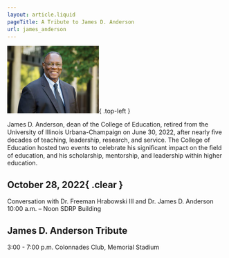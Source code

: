 ```yaml
---
layout: article.liquid
pageTitle: A Tribute to James D. Anderson
url: james_anderson
---
```

![Former Dean James D. Anderson](/img/james_anderson.png){ .top-left } 

James D. Anderson, dean of the College of Education, retired from the University of Illinois Urbana-Champaign on June 30, 2022, after nearly ﬁve decades of teaching, leadership, research, and service. The College of Education hosted two events to celebrate his signiﬁcant impact on the ﬁeld of education, and his scholarship, mentorship, and leadership within higher education. 

## October 28, 2022{ .clear }
Conversation with Dr. Freeman Hrabowski III and Dr. James D. Anderson
10:00 a.m. – Noon
SDRP Building

## James D. Anderson Tribute
3:00 - 7:00 p.m.
Colonnades Club, Memorial Stadium

